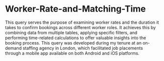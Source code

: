 # Worker-Rate-and-Matching-Time
This query serves the purpose of examining worker rates and the duration it takes to confirm bookings across different worker roles. It achieves this by combining data from multiple tables, applying specific filters, and performing time-related calculations to offer valuable insights into the booking process. 
This query was developed during my tenure at an on-demand staffing agency in London, which facilitated job placements through a mobile app available on both Android and iOS platforms.
